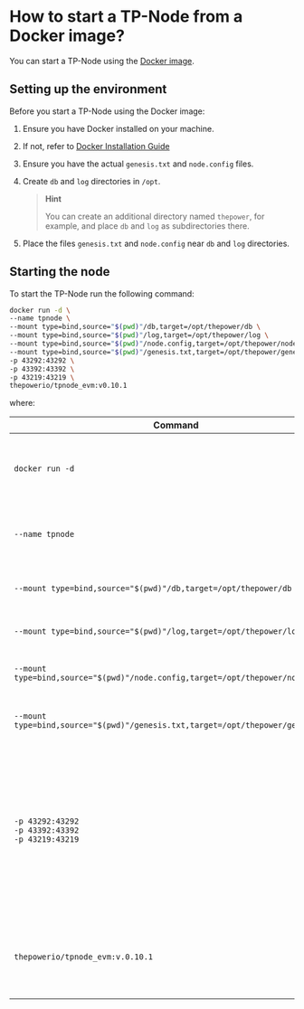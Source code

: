 # How to start a TP-Node from a Docker image?

You can start a TP-Node using the [Docker image](https://hub.docker.com/r/thepowerio/tpnode_evm).

## Setting up the environment

Before you start a TP-Node using the Docker image:

1. Ensure you have Docker installed on your machine.
2. If not, refer to [Docker Installation Guide](https://docs.docker.com/engine/install/)
3. Ensure you have the actual `genesis.txt` and `node.config` files.
4. Create `db` and `log` directories in `/opt`.
   
   > **Hint**
   > 
   > You can create an additional directory named `thepower`, for example, and place `db` and `log` as subdirectories there.

5. Place the files `genesis.txt` and `node.config` near `db` and `log` directories.

## Starting the node

To start the TP-Node run the following command:

```bash
docker run -d \
--name tpnode \
--mount type=bind,source="$(pwd)"/db,target=/opt/thepower/db \
--mount type=bind,source="$(pwd)"/log,target=/opt/thepower/log \
--mount type=bind,source="$(pwd)"/node.config,target=/opt/thepower/node.config \
--mount type=bind,source="$(pwd)"/genesis.txt,target=/opt/thepower/genesis.txt \
-p 43292:43292 \
-p 43392:43392 \
-p 43219:43219 \
thepowerio/tpnode_evm:v0.10.1
```

where:

| Command                                                                                                                                                           | Description                                                                                                                                                 |
|-------------------------------------------------------------------------------------------------------------------------------------------------------------------|-------------------------------------------------------------------------------------------------------------------------------------------------------------|
| `docker run -d`                                                                                                                                                   | This command starts Docker in the background                                                                                                                |
| `--name tpnode`                                                                                                                                                   | This command specifies the name (optional)                                                                                                                  |
| `--mount type=bind,source="$(pwd)"/db,target=/opt/thepower/db`                                                                                                    | Path to the database. Bound to Docker                                                                                                                       | 
| `--mount type=bind,source="$(pwd)"/log,target=/opt/thepower/log`                                                                                                  | Path to log files. Bound to Docker                                                                                                                                           |
| `--mount type=bind,source="$(pwd)"/node.config,target=/opt/thepower/node.config`| Path to your `node.config` file. Bound to Docker                                                                                                                             |
| `--mount type=bind,source="$(pwd)"/genesis.txt,target=/opt/thepower/genesis.txt` | Path to your `genesis.txt`. Bound to Docker                                                                                                                                  |
| `-p 43292:43292` <br> `-p 43392:43392` <br> `-p 43219:43219`                                                                                                      | These commands specify all necessary local ports. In this examples ports `api`, `apis`, and `tpic` are used. You can specify any port in `node.config` file |
| `thepowerio/tpnode_evm:v.0.10.1`                                                                                                                                  | Path to Docker image. You need to specify the TP-Node version                                                                                               |
 